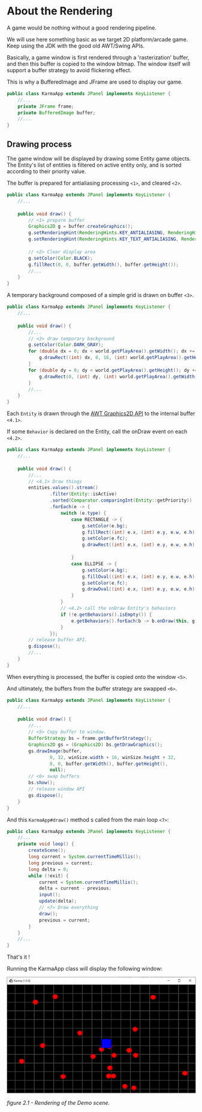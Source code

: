 # About the Rendering

A game would be nothing without a good rendering pipeline.

We will use here something basic as we target 2D platform/arcade game. Keep using the JDK with
the good old AWT/Swing APIs.

Basically, a game window is first rendered through a 'rasterization' buffer, and then this buffer is copied to
the window bitmap. The window itself will support a buffer strategy to avoid flickering effect.

This is why a BufferedImage and JFrame are used to display our game.

```java
public class KarmaApp extends JPanel implements KeyListener {
    //...
    private JFrame frame;
    private BufferedImage buffer;
    //...
}
```

## Drawing process

The game window will be displayed by drawing some Entity game objects. The Entity's list of entities is filtered on
active entity only, and is sorted
according to their priority value.

The buffer is prepared for antialiasing processing `<1>`, and cleared `<2>`.

```java
public class KarmaApp extends JPanel implements KeyListener {
    //...

    public void draw() {
        // <1> prepare buffer
        Graphics2D g = buffer.createGraphics();
        g.setRenderingHint(RenderingHints.KEY_ANTIALIASING, RenderingHints.VALUE_ANTIALIAS_ON);
        g.setRenderingHint(RenderingHints.KEY_TEXT_ANTIALIASING, RenderingHints.VALUE_TEXT_ANTIALIAS_ON);

        // <2> Clear display area
        g.setColor(Color.BLACK);
        g.fillRect(0, 0, buffer.getWidth(), buffer.getHeight());
        //...
    }
}
```

A temporary background composed of a simple grid is drawn on buffer `<3>`.

```java
public class KarmaApp extends JPanel implements KeyListener {
    //...

    public void draw() {
        //...
        // <3> draw temporary background
        g.setColor(Color.DARK_GRAY);
        for (double dx = 0; dx < world.getPlayArea().getWidth(); dx += 16.0) {
            g.drawRect((int) dx, 0, 16, (int) world.getPlayArea().getHeight());
        }
        for (double dy = 0; dy < world.getPlayArea().getHeight(); dy += 16) {
            g.drawRect(0, (int) dy, (int) world.getPlayArea().getWidth(), 16);
        }
        //...
    }
}
```

Each `Entity` is drawn through
the [AWT Graphics2D API](https://docs.oracle.com/javase/8/docs/api/java/awt/Graphics2D.html
"Go to official JDK Graphics2D API documentation")
to the internal buffer `<4.1>`.

If some `Behavior` is declared on the Entity, call the onDraw event on each `<4.2>`.

```java
public class KarmaApp extends JPanel implements KeyListener {
    //...

    public void draw() {
        //...
        // <4.1> Draw things
        entities.values().stream()
                .filter(Entity::isActive)
                .sorted(Comparator.comparingInt(Entity::getPriority))
                .forEach(e -> {
                    switch (e.type) {
                        case RECTANGLE -> {
                            g.setColor(e.bg);
                            g.fillRect((int) e.x, (int) e.y, e.w, e.h);
                            g.setColor(e.fc);
                            g.drawRect((int) e.x, (int) e.y, e.w, e.h);

                        }
                        case ELLIPSE -> {
                            g.setColor(e.bg);
                            g.fillOval((int) e.x, (int) e.y, e.w, e.h);
                            g.setColor(e.fc);
                            g.drawOval((int) e.x, (int) e.y, e.w, e.h);
                        }
                    }
                    // <4.2> call the onDraw Entity's behaviors
                    if (!e.getBehaviors().isEmpty()) {
                        e.getBehaviors().forEach(b -> b.onDraw(this, g, e));
                    }
                });
        // release buffer API.
        g.dispose();
        //...
    }
}
```

When everything is processed, the buffer is copied onto the window `<5>`.

And ultimately, the buffers from the buffer strategy are swapped `<6>`.

```java
public class KarmaApp extends JPanel implements KeyListener {
    //...

    public void draw() {
        //...
        // <5> Copy buffer to window.
        BufferStrategy bs = frame.getBufferStrategy();
        Graphics2D gs = (Graphics2D) bs.getDrawGraphics();
        gs.drawImage(buffer,
                0, 32, winSize.width + 16, winSize.height + 32,
                0, 0, buffer.getWidth(), buffer.getHeight(),
                null);
        // <6> swap buffers
        bs.show();
        // release window API
        gs.dispose();
    }
}
```

And this `KarmaApp#draw()` method s called from the main loop `<7>`:

```java
public class KarmaApp extends JPanel implements KeyListener {
    //...
    private void loop() {
        createScene();
        long current = System.currentTimeMillis();
        long previous = current;
        long delta = 0;
        while (!exit) {
            current = System.currentTimeMillis();
            delta = current - previous;
            input();
            update(delta);
            // <7> Draw everything
            draw();
            previous = current;
        }
    }
    //...
}
```

That's it !

Running the KarmaApp class will display the following window:

![Rendering our demonstration scene with rectangle and Ellipses](illustrations/02-about_rendering-01.png)

_figure 2.1 - Rendering of the Demo scene._